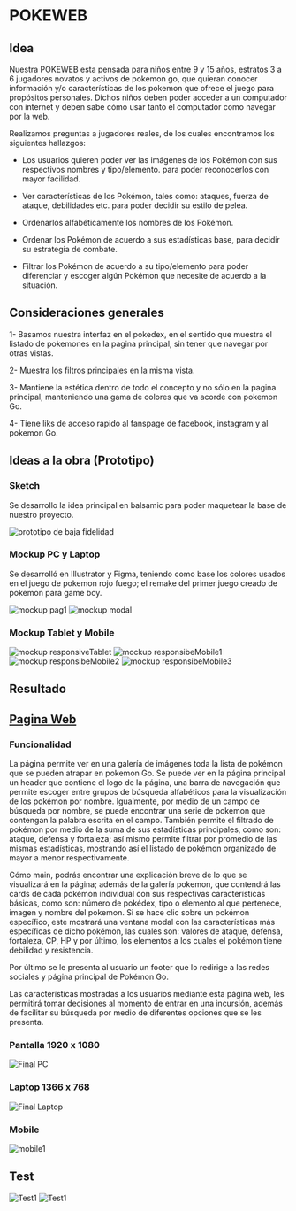 # POKEWEB

## Idea

Nuestra POKEWEB esta pensada para niños entre 9 y 15 años, estratos 3 a 6 jugadores novatos y activos de pokemon go, que quieran conocer información y/o características de los pokemon que ofrece el juego para propósitos personales. Dichos niños deben poder acceder a un computador con internet y deben sabe cómo usar tanto el computador como navegar por la web.

Realizamos preguntas a jugadores reales, de los cuales encontramos los siguientes hallazgos:

* Los usuarios quieren poder ver las imágenes de los Pokémon con sus respectivos nombres y tipo/elemento.
para poder reconocerlos con mayor facilidad.

* Ver características de los Pokémon, tales como: ataques, fuerza de ataque, debilidades etc.
para poder decidir su estilo de pelea.

* Ordenarlos alfabéticamente los nombres de los Pokémon.

* Ordenar los Pokémon de acuerdo a sus estadísticas base, para decidir su estrategia de combate.

* Filtrar los Pokémon de acuerdo a su tipo/elemento para poder diferenciar y escoger algún Pokémon que necesite de acuerdo a la situación.

## Consideraciones generales

1- Basamos nuestra interfaz en el pokedex, en el sentido que muestra el listado de pokemones en la pagina principal, sin tener que navegar por otras vistas.

2- Muestra los filtros principales en la misma vista.

3- Mantiene la estética dentro de todo el concepto y no sólo en la pagina principal, manteniendo una gama de colores que va acorde con pokemon Go.

4- Tiene liks de acceso rapido al fanspage de facebook, instagram y al pokemon Go.

## Ideas a la obra (Prototipo)
### Sketch

Se desarrollo la idea principal en balsamic para poder maquetear la base de nuestro proyecto.

<img src = "prototype/pokeweb_pag1.png" alt = "prototipo de baja fidelidad"/>

### Mockup PC y Laptop

Se desarrolló en Illustrator y Figma, teniendo como base los colores usados en el juego de pokemon rojo fuego; el remake del primer juego creado de pokemon para game boy.

![mockup pag1](prototype/mockup-pokeWeb.png)
![mockup modal](prototype/Modal_Content.png)

### Mockup Tablet y Mobile

![mockup responsiveTablet](prototype/tablet.png)
![mockup responsibeMobile1](prototype/Responsive.png)
![mockup responsibeMobile2](prototype/Responsive2.png)
![mockup responsibeMobile3](prototype/ModalRes.png)

## Resultado

## **[Pagina Web](https://liz-14.github.io/BOG003-data-lovers/src/)**

### Funcionalidad
La página permite ver en una galería de imágenes toda la lista de pokémon que se pueden atrapar en pokemon Go. Se puede ver en la página principal un header que contiene el logo de la página, una barra de navegación que permite escoger entre grupos de búsqueda alfabéticos para la visualización de los pokémon por nombre. Igualmente, por medio de un campo de búsqueda por nombre, se puede encontrar una serie de pokemon que contengan la palabra escrita en el campo. También permite el filtrado de pokémon por medio de la suma de sus estadísticas principales, como son: ataque, defensa y fortaleza; así mismo permite filtrar por promedio de las mismas estadísticas,  mostrando así el listado de pokémon organizado de mayor a menor respectivamente.

Cómo main, podrás encontrar una explicación breve de lo que se visualizará en la página; además de la galería pokemon, que contendrá las cards de cada pokémon individual con sus respectivas características básicas, como son: número de pokédex, tipo o elemento al que pertenece, imagen y nombre del pokemon. Si se hace clic sobre un pokémon específico, este mostrará una ventana modal con las características más específicas de dicho pokémon, las cuales son: valores de ataque, defensa, fortaleza, CP, HP y por último, los elementos a los cuales el pokémon tiene debilidad y resistencia.

Por último se le presenta al usuario un footer que lo redirige a las redes sociales y página principal de Pokémon Go.

Las características mostradas a los usuarios mediante esta página web, les permitirá tomar decisiones al momento de entrar en una incursión, además de facilitar su búsqueda por medio de diferentes opciones que se les presenta.

### Pantalla 1920 x 1080

![Final PC](prototype/pokeWebPC3.gif)

### Laptop 1366 x 768

![Final Laptop](prototype/pokeWebLaptop.gif)

### Mobile
![mobile1](prototype/mobile.gif)

## Test
![Test1](prototype/TestPokeWeb2.png)
![Test1](prototype/TestPokeWeb1.png)
